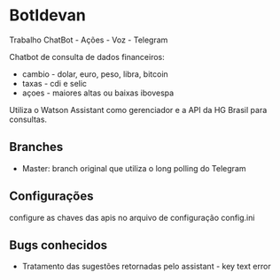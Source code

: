 # BotIdevan
Trabalho ChatBot - Ações - Voz - Telegram

Chatbot de consulta de dados financeiros:
- cambio - dolar, euro, peso, libra, bitcoin
- taxas  - cdi e selic
- açoes  - maiores altas ou baixas ibovespa

Utiliza o Watson Assistant como gerenciador e a API da HG Brasil para consultas.

## Branches

* Master: branch original que utiliza o long polling do Telegram

## Configurações

configure as chaves das apis no arquivo de configuração config.ini 

## Bugs conhecidos

* Tratamento das sugestões retornadas pelo assistant - key text error
